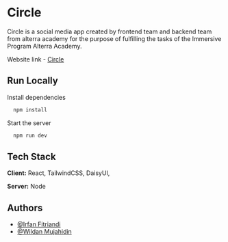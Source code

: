 # Circle

Circle is a social media app  created by frontend team and backend team from alterra academy for the purpose of fulfilling the tasks of the Immersive Program Alterra Academy.

Website link - [Circle](https://circle-socmed.vercel.app/)
## Run Locally

Install dependencies

```bash
  npm install
```

Start the server

```bash
  npm run dev
```
## Tech Stack

**Client:** React, TailwindCSS, DaisyUI, 

**Server:** Node
## Authors

- [@Irfan Fitriandi](https://github.com/irfanfitriandi)
- [@Wildan Mujahidin](https://github.com/wildanmujahidin)
